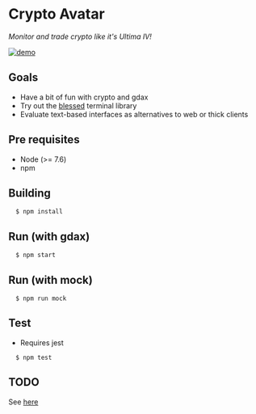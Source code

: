 # Crypto Avatar
*Monitor and trade crypto like it's Ultima IV!*

[![demo](https://github.com/stevenpack/cryptowarrior/raw/master/res/demo.gif)](https://github.com/stevenpack/cryptowarrior/raw/master/res/demo.gif)

## Goals

- Have a bit of fun with crypto and gdax
- Try out the [blessed](https://github.com/chjj/blessed) terminal library
- Evaluate text-based interfaces as alternatives to web or thick clients 

## Pre requisites

- Node (>= 7.6)
- npm

## Building

```
  $ npm install
```

## Run (with gdax)

```
  $ npm start
```

## Run (with mock)

```
  $ npm run mock
```

## Test

- Requires jest

```
  $ npm test
```

## TODO

See [here](TODO.md)
